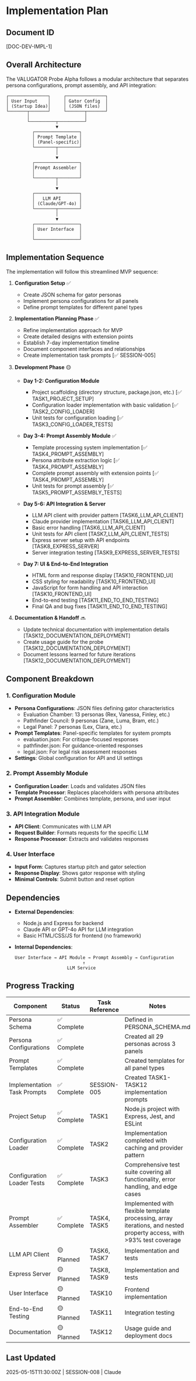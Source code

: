 # Implementation Plan

## Document ID
[DOC-DEV-IMPL-1]

## Overall Architecture

The VALUGATOR Probe Alpha follows a modular architecture that separates persona configurations, prompt assembly, and API integration:

```
┌───────────────┐     ┌───────────────┐
│ User Input    │     │ Gator Config  │
│ (Startup Idea)│     │ (JSON files)  │
└───────┬───────┘     └───────┬───────┘
        │                     │
        └──────────┬──────────┘
                   ▼
          ┌─────────────────┐
          │ Prompt Template │
          │ (Panel-specific)│
          └────────┬────────┘
                   │
                   ▼
          ┌─────────────────┐
          │Prompt Assembler │
          │                 │
          └────────┬────────┘
                   │
                   ▼
          ┌─────────────────┐
          │   LLM API       │
          │ (Claude/GPT-4o) │
          └────────┬────────┘
                   │
                   ▼
          ┌─────────────────┐
          │ User Interface  │
          │                 │
          └─────────────────┘
```

## Implementation Sequence

The implementation will follow this streamlined MVP sequence:

1. **Configuration Setup** ✅
   - Create JSON schema for gator personas
   - Implement persona configurations for all panels
   - Define prompt templates for different panel types

2. **Implementation Planning Phase** ✅
   - Refine implementation approach for MVP
   - Create detailed designs with extension points
   - Establish 7-day implementation timeline
   - Document component interfaces and relationships
   - Create implementation task prompts [✅ SESSION-005]

3. **Development Phase** 🟡
   - **Day 1-2: Configuration Module**
     - Project scaffolding (directory structure, package.json, etc.) [✅ TASK1_PROJECT_SETUP]
     - Configuration loader implementation with basic validation [✅ TASK2_CONFIG_LOADER]
     - Unit tests for configuration loading [✅ TASK3_CONFIG_LOADER_TESTS]

   - **Day 3-4: Prompt Assembly Module** ✅
     - Template processing system implementation [✅ TASK4_PROMPT_ASSEMBLY]
     - Persona attribute extraction logic [✅ TASK4_PROMPT_ASSEMBLY]
     - Complete prompt assembly with extension points [✅ TASK4_PROMPT_ASSEMBLY]
     - Unit tests for prompt assembly [✅ TASK5_PROMPT_ASSEMBLY_TESTS]

   - **Day 5-6: API Integration & Server**
     - LLM API client with provider pattern [TASK6_LLM_API_CLIENT]
     - Claude provider implementation [TASK6_LLM_API_CLIENT]
     - Basic error handling [TASK6_LLM_API_CLIENT]
     - Unit tests for API client [TASK7_LLM_API_CLIENT_TESTS]
     - Express server setup with API endpoints [TASK8_EXPRESS_SERVER]
     - Server integration testing [TASK9_EXPRESS_SERVER_TESTS]

   - **Day 7: UI & End-to-End Integration**
     - HTML form and response display [TASK10_FRONTEND_UI]
     - CSS styling for readability [TASK10_FRONTEND_UI]
     - JavaScript for form handling and API interaction [TASK10_FRONTEND_UI]
     - End-to-end testing [TASK11_END_TO_END_TESTING]
     - Final QA and bug fixes [TASK11_END_TO_END_TESTING]

4. **Documentation & Handoff** 🔜
   - Update technical documentation with implementation details [TASK12_DOCUMENTATION_DEPLOYMENT]
   - Create usage guide for the probe [TASK12_DOCUMENTATION_DEPLOYMENT]
   - Document lessons learned for future iterations [TASK12_DOCUMENTATION_DEPLOYMENT]

## Component Breakdown

### 1. Configuration Module
- **Persona Configurations**: JSON files defining gator characteristics
  - Evaluation Chamber: 13 personas (Rex, Vanessa, Finley, etc.)
  - Pathfinder Council: 9 personas (Zane, Luma, Bram, etc.)
  - Legal Panel: 7 personas (Lex, Clara, etc.)
- **Prompt Templates**: Panel-specific templates for system prompts
  - evaluation.json: For critique-focused responses
  - pathfinder.json: For guidance-oriented responses
  - legal.json: For legal risk assessment responses
- **Settings**: Global configuration for API and UI settings

### 2. Prompt Assembly Module
- **Configuration Loader**: Loads and validates JSON files
- **Template Processor**: Replaces placeholders with persona attributes
- **Prompt Assembler**: Combines template, persona, and user input

### 3. API Integration Module
- **API Client**: Communicates with LLM API
- **Request Builder**: Formats requests for the specific LLM
- **Response Processor**: Extracts and validates responses

### 4. User Interface
- **Input Form**: Captures startup pitch and gator selection
- **Response Display**: Shows gator response with styling
- **Minimal Controls**: Submit button and reset option

## Dependencies

- **External Dependencies**:
  - Node.js and Express for backend
  - Claude API or GPT-4o API for LLM integration
  - Basic HTML/CSS/JS for frontend (no framework)

- **Internal Dependencies**:
  ```
  User Interface → API Module → Prompt Assembly → Configuration
                            ↑
                      LLM Service
  ```

## Progress Tracking

| Component | Status | Task Reference | Notes |
|-----------|--------|---------------|-------|
| Persona Schema | ✅ Complete | | Defined in PERSONA_SCHEMA.md |
| Persona Configurations | ✅ Complete | | Created all 29 personas across 3 panels |
| Prompt Templates | ✅ Complete | | Created templates for all panel types |
| Implementation Task Prompts | ✅ Complete | SESSION-005 | Created TASK1-TASK12 implementation prompts |
| Project Setup | ✅ Complete | TASK1 | Node.js project with Express, Jest, and ESLint |
| Configuration Loader | ✅ Complete | TASK2 | Implementation completed with caching and provider pattern |
| Configuration Loader Tests | ✅ Complete | TASK3 | Comprehensive test suite covering all functionality, error handling, and edge cases |
| Prompt Assembler | ✅ Complete | TASK4, TASK5 | Implemented with flexible template processing, array iterations, and nested property access, with >93% test coverage |
| LLM API Client | 🟡 Planned | TASK6, TASK7 | Implementation and tests |
| Express Server | 🟡 Planned | TASK8, TASK9 | Implementation and tests |
| User Interface | 🟡 Planned | TASK10 | Frontend implementation |
| End-to-End Testing | 🟡 Planned | TASK11 | Integration testing |
| Documentation | 🟡 Planned | TASK12 | Usage guide and deployment docs |

## Last Updated
2025-05-15T11:30:00Z | SESSION-008 | Claude